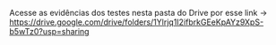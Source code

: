 
Acesse as evidências dos testes nesta pasta do Drive por esse link -> https://drive.google.com/drive/folders/1Ylrjq1I2ifbrkGEeKpAYz9XpS-b5wTz0?usp=sharing
